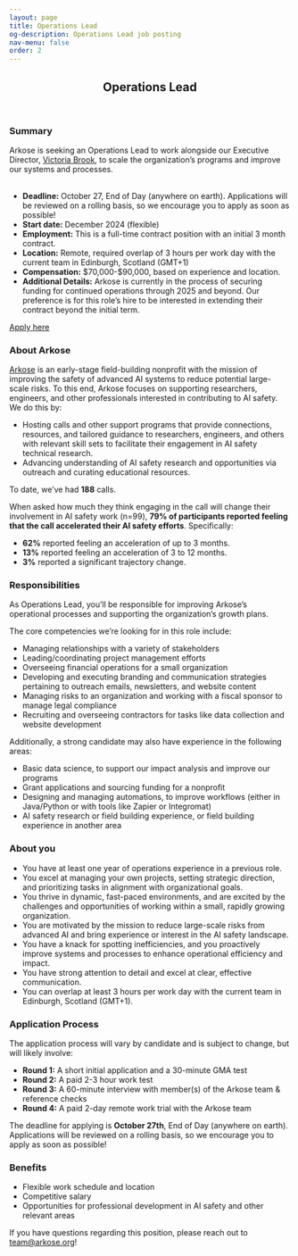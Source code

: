 ```yaml
---
layout: page
title: Operations Lead
og-description: Operations Lead job posting
nav-menu: false
order: 2
---
```


<!-- Main -->
<div id="main" class="alt">


<!-- One -->
<section id="one">
	<div class="inner">
		<header class="major">
			<h2>Operations Lead</h2>
		</header>

<h3>Summary</h3>

Arkose is seeking an Operations Lead to work alongside our Executive Director, <a href="/victoria-brook.html">Victoria Brook</a>, to scale the organization’s programs and improve our systems and processes.
<br><br>
<ul>
<li> <b>Deadline:</b> October 27, End of Day (anywhere on earth). Applications will be reviewed on a rolling basis, so we encourage you to apply as soon as possible!</li>
<li><b>Start date:</b> December 2024 (flexible)</li>
<li><b>Employment:</b> This is a full-time contract position with an initial 3 month contract.</li>
<li><b>Location:</b> Remote, required overlap of 3 hours per work day with the current team in Edinburgh, Scotland (GMT+1)</li>
<li><b>Compensation:</b> $70,000-$90,000, based on experience and location.</li>
<li><b>Additional Details:</b> Arkose is currently in the process of securing funding for continued operations through 2025 and beyond. Our preference is for this role’s hire to be interested in extending their contract beyond the initial term.</li>
</ul>

<a class="button special fit" href="https://airtable.com/appHEf7mUlydLinsD/pagKr9zNRKO601NWp/form">Apply here</a>
<h3>About Arkose</h3>
<p><a href="/">Arkose</a> is an early-stage field-building nonprofit with the mission of improving the safety of advanced AI systems to reduce potential large-scale risks. To this end, Arkose focuses on supporting researchers, engineers, and other professionals interested in contributing to AI safety. We do this by:</p>
<ul>
<li>Hosting calls and other support programs that provide connections, resources, and tailored guidance to researchers, engineers, and others with relevant skill sets to facilitate their engagement in AI safety technical research.</li>
<li>Advancing understanding of AI safety research and opportunities via outreach and curating educational resources.</li>
</ul>
<p>To date, we’ve had <b>188</b> calls.</p>
<p>When asked how much they think engaging in the call will change their involvement in AI safety work (n=99), <b>79% of participants reported feeling that the call accelerated their AI safety efforts</b>. Specifically:</p>
<ul>
<li><b>62%</b> reported feeling an acceleration of up to 3 months. </li>
<li><b>13%</b> reported feeling an acceleration of 3 to 12 months.</li>
<li><b>3%</b> reported a significant trajectory change.</li>
</ul>


<h3>Responsibilities</h3>
<p>As Operations Lead, you’ll be responsible for improving Arkose’s operational processes and supporting the organization’s growth plans.</p>
<p>The core competencies we’re looking for in this role include:</p>
<ul>
    <li>Managing relationships with a variety of stakeholders</li>
    <li>Leading/coordinating project management efforts</li>
    <li>Overseeing financial operations for a small organization</li>
    <li>Developing and executing branding and communication strategies pertaining to outreach emails, newsletters, and website content</li>
    <li>Managing risks to an organization and working with a fiscal sponsor to manage legal compliance</li>
    <li>Recruiting and overseeing contractors for tasks like data collection and website development</li>
</ul>
<p>Additionally, a strong candidate may also have experience in the following areas:</p>
<ul>
    <li>Basic data science, to support our impact analysis and improve our programs</li>
    <li>Grant applications and sourcing funding for a nonprofit</li>
    <li>Designing and managing automations, to improve workflows (either in Java/Python or with tools like Zapier or Integromat)</li>
    <li>AI safety research or field building experience, or field building experience in another area</li>
</ul>

<h3>About you</h3>
<ul>
    <li>You have at least one year of operations experience in a previous role.</li>
    <li>You excel at managing your own projects, setting strategic direction, and prioritizing tasks in alignment with organizational goals.</li>
    <li>You thrive in dynamic, fast-paced environments, and are excited by the challenges and opportunities of working within a small, rapidly growing organization.</li>
    <li>You are motivated by the mission to reduce large-scale risks from advanced AI and bring experience or interest in the AI safety landscape.</li>
    <li>You have a knack for spotting inefficiencies, and you proactively improve systems and processes to enhance operational efficiency and impact.</li>
    <li>You have strong attention to detail and excel at clear, effective communication.</li>
    <li>You can overlap at least 3 hours per work day with the current team in Edinburgh, Scotland (GMT+1).</li>
</ul>

<h3>Application Process</h3>
 
<p>The application process will vary by candidate and is subject to change, but will likely involve:</p>
<ul>
    <li><b>Round 1:</b> A short initial application and a 30-minute GMA test</li>
    <li><b>Round 2:</b> A paid 2-3 hour work test</li>
    <li><b>Round 3:</b> A 60-minute interview with member(s) of the Arkose team & reference checks</li>
    <li><b>Round 4:</b> A paid 2-day remote work trial with the Arkose team</li>
</ul>
<p> The deadline for applying is <b>October 27th</b>, End of Day (anywhere on earth). Applications will be reviewed on a rolling basis, so we encourage you to apply as soon as possible!</p>

<h3>Benefits</h3>

<ul>
    <li>Flexible work schedule and location</li>
    <li>Competitive salary</li>
    <li>Opportunities for professional development in AI safety and other relevant areas</li>
</ul>
<p>If you have questions regarding this position, please reach out to <a href="mailto:team@arkose.org">team@arkose.org</a>!</p>

 </div>
</section>
</div>

